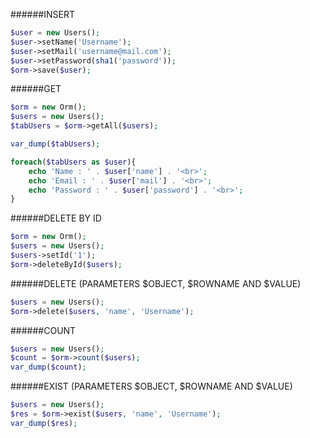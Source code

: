 

######INSERT
```php
$user = new Users();
$user->setName('Username');
$user->setMail('username@mail.com');
$user->setPassword(sha1('password'));
$orm->save($user);
```

######GET
```php
$orm = new Orm();
$users = new Users();
$tabUsers = $orm->getAll($users);

var_dump($tabUsers);

foreach($tabUsers as $user){
    echo 'Name : ' . $user['name'] . '<br>';
    echo 'Email : ' . $user['mail'] . '<br>';
    echo 'Password : ' . $user['password'] . '<br>';
}
```


######DELETE BY ID
```php
$orm = new Orm();
$users = new Users();
$users->setId('1');
$orm->deleteById($users);
```


######DELETE (PARAMETERS $OBJECT, $ROWNAME AND $VALUE)
```php
$users = new Users();
$orm->delete($users, 'name', 'Username');
```

######COUNT
```php
$users = new Users();
$count = $orm->count($users);
var_dump($count);
```

######EXIST (PARAMETERS $OBJECT, $ROWNAME AND $VALUE)
```php
$users = new Users();
$res = $orm->exist($users, 'name', 'Username');
var_dump($res);
```
